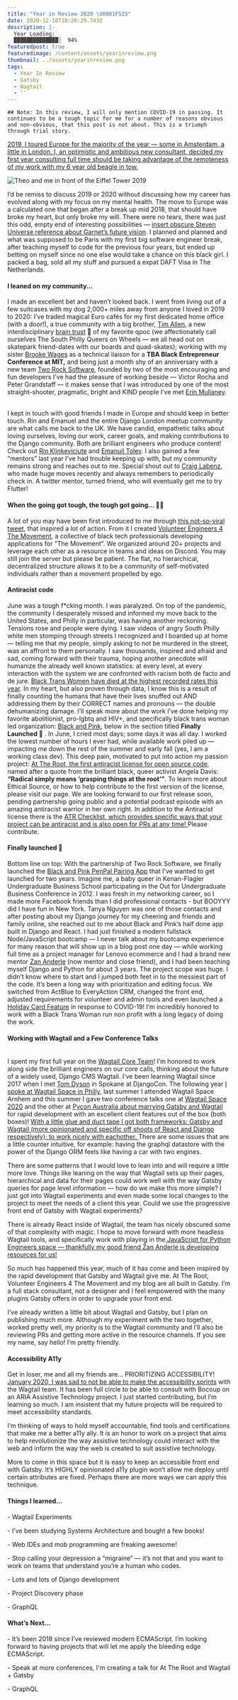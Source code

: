 ```yaml
---
title: "Year in Review 2020 \U0001F525"
date: 2020-12-10T18:26:29.743Z
description: |-
  Year Loading: 
  ▓▓▓▓▓▓▓▓▓▓▓▓▓▓░  94%
featuredpost: true
featuredimage: /content/assets/yearinreview.png
thumbnail: ../assets/yearinreview.png
tags:
  - Year In Review
  - Gatsby
  - Wagtail
  - ''
---
```

`## Note: In this review, I will only mention COVID-19 in passing. It continues to be a tough topic for me for a number of reasons obvious and non-obvious, that this post is not about. This is a triumph through trial story.`

[2019, I toured Europe for the majority of the year — some in Amsterdam, a little in London. I, an optimistic and ambitious new consultant, decided my first year consulting full time should be taking advantage of the remoteness of my work with my 6 year old beagle in tow. ](https://glittertech.dev/good-year-review/)

![Theo and me in front of the Eiffel Tower 2019](/content/assets/img_0956.jpg "Theo and me in front of the Eiffel Tower 2019")

I’d be remiss to discuss 2019 or 2020 without discussing how my career has evolved along with my focus on my mental health. The move to Europe was a calculated one that began after a break up mid 2018, that should have broke my heart, but only broke my will. There were no tears, there was just this odd, empty end of interesting possibilities — [insert obscure Steven Universe reference about Garnet’s future vision](https://steven-universe.fandom.com/wiki/Future_Vision). I planned and planned and what was supposed to be Paris with my first big software engineer break, after teaching myself to code for the previous four years, but ended up betting on myself since no one else would take a chance on this black girl. I packed a bag, sold all my stuff and pursued a expat DAFT Visa in The Netherlands. 

#### I leaned on my community...

I made an excellent bet and haven’t looked back. I went from living out of a few suitcases with my dog 2,000+ miles away from anyone I loved in 2019 to 2020: I’ve traded magical Euro cafés for my first dedicated home office (with a door!), a true community with a big brother, [Tim Allen](https://pyphilly.org/about/), a new interdisciplinary [brain trust](https://glittertech.dev/braintrust) 🧠 of my favorite qpoc (we affectionately call ourselves The South Philly Queers on Wheels — we all head out on skatepark friend-dates with our boards and quad-skates); working with my sister [Brooke Wages](https://news.mit.edu/2019/brooke-wages-surge-employment-0804) as a technical liaison for a **TBA Black Entrepreneur Conference at MIT,** and being just a month shy of an anniversary with a new team [Two Rock Software](https://tworock.io), founded by two of the most encouraging and fun developers I’ve had the pleasure of working beside — Victor Rocha and Peter Grandstaff — it makes sense that I was introduced by one of the most straight-shooter, pragmatic, bright and KIND people I’ve met [Erin Mullaney](https://www.erinrachel.dev/).

\
I kept in touch with good friends I made in Europe and should keep in better touch. Rin and Emanuel and the entire Django London meetup community are what calls me back to the UK. We have candid, empathetic talks about loving ourselves, loving our work, career goals, and making contributions to the Django community. Both are brilliant engineers who produce content! Check out [Rin Klinkeviciute](https://twitter.com/karina__in?s=21) and [Emanuil Tolev](https://glittertech.dev). I also gained a few “mentors” last year I’ve had trouble keeping up with, but my community remains strong and reaches out to me. Special shout out to [Craig Labenz](https://CraigLabenz.me), who made huge moves recently and always remembers to periodically check in. A twitter mentor, turned friend, who will eventually get me to try Flutter!

#### When the going got tough, the tough got going... 💪🏾

A lot of you may have been first introduced to me through [this not-so-viral tweet](https://twitter.com/ve4tm/status/1321641275704152064?s=21), that inspired a lot of action. From it I created [Volunteer Engineers 4 The Movement](https://ve4tm.dev), a collective of black tech professionals developing applications for “The Movement”. We organized around 20+ projects and leverage each other as a resource in teams and ideas on Discord. You may still join the server but please be patient. The flat, no hierarchical, decentralized structure allows it to be a community of self-motivated individuals rather than a movement propelled by ego. 

#### Antiracist code

June was a tough f*cking month. I was paralyzed. On top of the pandemic, the community I desperately missed and informed my move back to the United States, and Philly in particular, was having another reckoning. Tensions rose and people were dying. I saw videos of angry South Philly white men stomping through streets I recognized and I boarded up at home — telling me that my people, simply asking to not be murdered in the street, was an affront to them personally. I saw thousands, inspired and afraid and sad, coming forward with their trauma, hoping another anecdote will humanize the already well known statistics: at every level, at every interaction with the system we are confronted with racism both de facto and de jure. [Black Trans Women have died at the highest recorded rates this year](https://www.hrc.org/resources/violence-against-the-trans-and-gender-non-conforming-community-in-2020). In my heart, but also proven through data, I know this is a result of finally counting the humans that have their lives snuffed out AND addressing them by their CORRECT names and pronouns — the double dehumanizing damage. I’ll speak more about the work I’ve done helping  my favorite abolitionist, pro-lgbtq and HIV+, and specifically black trans woman led organization: [Black and Pink](https://blackandpink.org), below in the section titled **Finally Launched 🚀** .  In June, I cried most days; some days it was all day. I worked the lowest number of hours I ever had, while available work piled up — impacting me down the rest of the summer and early fall (yes, I am a working class dev). This deep pain, motivated to put into action my passion project: [At The Root, the first antiracist license for open source code](https://attheroot.dev), named after a quote from the brilliant black, queer activist Angela Davis: **“Radical simply means ‘grasping things at the root’”**. To learn more about Ethical Source, or how to help contribute to the first version of the license, please visit our page. We are looking forward to our first release soon, pending partnership going public and a potential podcast episode with an amazing antiracist warrior in her own right. In addition to the Antiracist license there is the [ATR Checklist, which provides specific ways that your project can be antiracist and is also open for PRs at any time! ](https://attheroot.dev/anti-racist-checklist)Please contribute.

#### Finally launched 🚀

Bottom line on top: With the partnership of Two Rock Software, we finally launched the [Black and Pink PenPal Pairing App](https://www.blackandpinkpenpals.org) that I’ve wanted to get launched for two years. Imagine me, a baby queer in Kenan-Flagler Undergraduate Business School participating in the Out for Undergraduate Business Conference in 2012. I was fresh in my networking career, so I made more Facebook friends than I did professional contacts - but BOOYYY did I have fun in New York. Tanya Nguyen was one of those contacts and after posting about my Django journey for my cheering and friends and family online, she reached out to me about Black and Pink’s half done app built in Django and React. I had just finished a modern fullstack Node/JavaScript bootcamp — I never talk about my bootcamp experience for many reason that will show up in a blog post one day — while working full time as a project manager for Lenovo ecommerce and I had a brand new mentor [Zan Anderle](https://zanderle.com/) (now mentor and close friend), and I had been teaching myself Django and Python for about 3 years. The project scope was huge. I didn’t know where to start and I jumped both feet in to the messiest part of the code. It’s been a long way with prioritization and editing focus. We switched from ActBlue to EveryAction CRM, changed the front end, adjusted requirements for volunteer and admin tools and even launched a [Holiday Card Feature](https://twitter.com/blackandpinkorg/status/1336721578453835783?s=21) in response to COVID-19! I’m incredibly honored to work with a Black Trans Woman run non profit with a long legacy of doing the work. 

#### Working with Wagtail and a Few Conference Talks

\
I spent my first full year on the [Wagtail Core Team](https://github.com/wagtail/wagtail/wiki/Wagtail-core-team)! I’m honored to work along side the brilliant engineers on our core calls, thinking about the future of a widely used, Django CMS Wagtail. I’ve been learning Wagtail since 2017 when I met [Tom Dyson](https://torchbox.com/team/tom-dyson/) in Spokane at DjangoCon. The following year [I spoke at Wagtail Space in Philly](https://youtu.be/C-tXt5fLj_s), last summer I attended Wagtail Space Arnhem and this summer I gave two conference talks one at [Wagtail Space 2020](https://www.youtube.com/playlist?list=PLEyaio0l1qoFO54cfcYHZXsRjSdaezT8w) and the other at [Pycon Australia about marrying Gatsby and Wagtail ](https://youtu.be/S6ntmaq3hIw)for rapid development with an excellent client features out of the box (both boxes)! [With a little glue and duct tape I got both frameworks: Gatsby and Wagtail (more opinionated and specific off shoots of React and Django respectively); to work nicely with eachother. ](https://glittertech.dev/wagtail-gatsby-pycon-2020/)There are some issues that are a little counter intuitive, for example: having the graphql datastore with the power of the Django ORM feels like having a car with two engines. 

There are some patterns that I would love to lean into and will require a little more love. Things like leaning on the way that Wagtail sets up their pages, hierarchical and data for their pages could work well with the way Gatsby queries for page level information — how do we make this more simple? I just got into Wagtail experiments and even made some local changes to the project to meet the needs of a client this year. Could we use the progressive front end of Gatsby with Wagtail experiments? 

There is already React inside of Wagtail, the team has nicely obscured some of that complexity with magic. I hope to move forward with more headless Wagtail tools, and specifically work with playing in the[ JavaScript for Python Engineers space — thankfully my good friend Žan Anderle is developing resources for us!](https://javascriptforpython.dev)

So much has happened this year, much of it has come and been inspired by the rapid development that Gatsby and Wagtail give me. At The Root, Volunteer Engineers 4 The Movement and my blog are all built in Gatsby. I’m a full stack consultant, not a designer and I feel empowered with the many plugins Gatsby offers in order to upgrade your front end.

I’ve already written a little bit about Wagtail and Gatsby, but I plan on publishing much more. Although my experiment with the two together, worked pretty well, my priority is to the Wagtail community and I’ll also be reviewing PRs and getting more active in the resource channels. If you see my name, say hello! I’m pretty friendly.

#### Accessibility A11y

Get in loser, me and all my friends are... PRIORITIZING ACCESSIBILITY! [January 2020, I was sad to not be able to make the accessibility sprints](https://thib.me/making-wagtail-accessible) with the Wagtail team. It has been full circle to be able to consult with Bocoup on an ARIA Assistive Technology project. I just started contributing, but I’m learning so much. I am insistent that my future projects will be required to meet accessibility standards. 

I’m thinking of ways to hold myself accountable, find tools and certifications that make me a better a11y ally. It is an honor to work on a project that aims to help revolutionize the way assistive technology could interact with the web and inform the way the web is created to suit assistive technology. 

More to come in this space but it is easy to keep an accessible front end with Gatsby. It’s HIGHLY opinionated a11y plugin won’t allow me deploy until certain attributes are fixed. Perhaps there are more ways we can apply this technique.

#### Things I learned...

\- Wagtail Experiments

\- I’ve been studying Systems Architecture and bought a few books!

\- Web IDEs and mob programming are freaking awesome!

\- Stop calling your depression a “migraine” — it’s not that and you want to work on teams that understand you’re a human who codes.

\- Lots and lots of Django development

\- Project Discovery phase

\- GraphQL

#### What’s Next...

\- It’s been 2018 since I’ve reviewed modern ECMAScript. I’m looking forward to having projects that will let me apply the bleeding edge ECMAScript.

\- Speak at more conferences, I'm creating a talk for At The Root and Wagtail + Gatsby 

\- GraphQL
